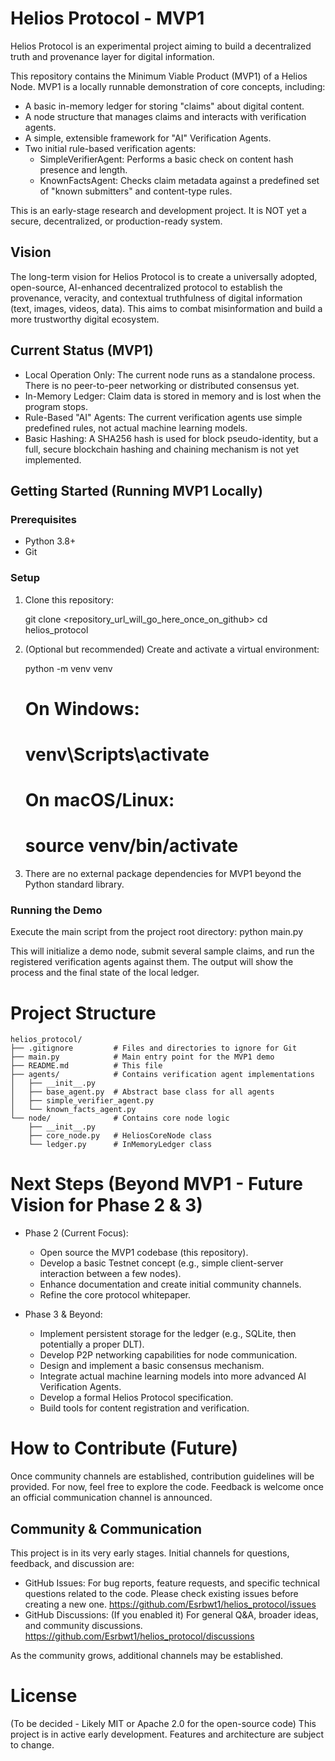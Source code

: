 # Helios Protocol - MVP1

Helios Protocol is an experimental project aiming to build a decentralized truth and provenance layer for digital information.

This repository contains the Minimum Viable Product (MVP1) of a Helios Node. MVP1 is a locally runnable demonstration of core concepts, including:
*   A basic in-memory ledger for storing "claims" about digital content.
*   A node structure that manages claims and interacts with verification agents.
*   A simple, extensible framework for "AI" Verification Agents.
*   Two initial rule-based verification agents:
    *   SimpleVerifierAgent: Performs a basic check on content hash presence and length.
    *   KnownFactsAgent: Checks claim metadata against a predefined set of "known submitters" and content-type rules.

This is an early-stage research and development project. It is NOT yet a secure, decentralized, or production-ready system.

## Vision
The long-term vision for Helios Protocol is to create a universally adopted, open-source, AI-enhanced decentralized protocol to establish the provenance, veracity, and contextual truthfulness of digital information (text, images, videos, data). This aims to combat misinformation and build a more trustworthy digital ecosystem.

## Current Status (MVP1)
*   Local Operation Only: The current node runs as a standalone process. There is no peer-to-peer networking or distributed consensus yet.
*   In-Memory Ledger: Claim data is stored in memory and is lost when the program stops.
*   Rule-Based "AI" Agents: The current verification agents use simple predefined rules, not actual machine learning models.
*   Basic Hashing: A SHA256 hash is used for block pseudo-identity, but a full, secure blockchain hashing and chaining mechanism is not yet implemented.

## Getting Started (Running MVP1 Locally)

### Prerequisites
*   Python 3.8+
*   Git

### Setup
1.  Clone this repository:
    
    git clone <repository_url_will_go_here_once_on_github>
    cd helios_protocol
    
2.  (Optional but recommended) Create and activate a virtual environment:
    
    python -m venv venv
    # On Windows:
    # venv\Scripts\activate
    # On macOS/Linux:
    # source venv/bin/activate
    
3.  There are no external package dependencies for MVP1 beyond the Python standard library.

### Running the Demo
Execute the main script from the project root directory:
python main.py

This will initialize a demo node, submit several sample claims, and run the registered verification agents against them. The output will show the process and the final state of the local ledger.

# Project Structure

    helios_protocol/
    ├── .gitignore         # Files and directories to ignore for Git
    ├── main.py            # Main entry point for the MVP1 demo
    ├── README.md          # This file
    ├── agents/            # Contains verification agent implementations
    │   ├── __init__.py
    │   ├── base_agent.py  # Abstract base class for all agents
    │   ├── simple_verifier_agent.py
    │   └── known_facts_agent.py
    └── node/              # Contains core node logic
        ├── __init__.py
        ├── core_node.py   # HeliosCoreNode class
        └── ledger.py      # InMemoryLedger class

# Next Steps (Beyond MVP1 - Future Vision for Phase 2 & 3)

* Phase 2 (Current Focus):

    * Open source the MVP1 codebase (this repository).
    * Develop a basic Testnet concept (e.g., simple client-server interaction between a few nodes).
    * Enhance documentation and create initial community channels.
    * Refine the core protocol whitepaper.

* Phase 3 & Beyond:

    * Implement persistent storage for the ledger (e.g., SQLite, then potentially a proper DLT).
    * Develop P2P networking capabilities for node communication.
    * Design and implement a basic consensus mechanism.
    * Integrate actual machine learning models into more advanced AI Verification Agents.
    * Develop a formal Helios Protocol specification.
    * Build tools for content registration and verification.

# How to Contribute (Future)
Once community channels are established, contribution guidelines will be provided. For now, feel free to explore the code. Feedback is welcome once an official communication channel is announced.

## Community & Communication

This project is in its very early stages. Initial channels for questions, feedback, and discussion are:

*   GitHub Issues: For bug reports, feature requests, and specific technical questions related to the code. Please check existing issues before creating a new one. https://github.com/Esrbwt1/helios_protocol/issues
*   GitHub Discussions: (If you enabled it) For general Q&A, broader ideas, and community discussions. https://github.com/Esrbwt1/helios_protocol/discussions

As the community grows, additional channels may be established.

# License
(To be decided - Likely MIT or Apache 2.0 for the open-source code)
This project is in active early development. Features and architecture are subject to change.
